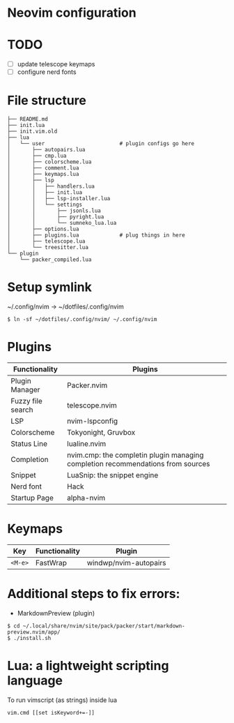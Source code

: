 # Neovim configuration

# TODO
- [ ] update telescope keymaps
- [ ] configure nerd fonts

# File structure
```
├── README.md
├── init.lua
├── init.vim.old
├── lua
│   └── user                        # plugin configs go here
│       ├── autopairs.lua
│       ├── cmp.lua
│       ├── colorscheme.lua
│       ├── comment.lua
│       ├── keymaps.lua
│       ├── lsp
│       │   ├── handlers.lua
│       │   ├── init.lua
│       │   ├── lsp-installer.lua
│       │   └── settings
│       │       ├── jsonls.lua
│       │       ├── pyright.lua
│       │       └── sumneko_lua.lua
│       ├── options.lua
│       ├── plugins.lua             # plug things in here
│       ├── telescope.lua
│       └── treesitter.lua
└── plugin
    └── packer_compiled.lua
```

# Setup symlink
~/.config/nvim -> ~/dotfiles/.config/nvim

```
$ ln -sf ~/dotfiles/.config/nvim/ ~/.config/nvim
```

# Plugins
| Functionality | Plugins |
| --- | --- |
| Plugin Manager | Packer.nvim |
| Fuzzy file search | telescope.nvim  | 
| LSP | nvim-lspconfig |
| Colorscheme | Tokyonight, Gruvbox |
| Status Line | lualine.nvim |
| Completion | nvim.cmp: the completin plugin managing completion recommendations from sources |
| Snippet | LuaSnip: the snippet engine |
| Nerd font | Hack |
| Startup Page | alpha-nvim | 

# Keymaps
| Key | Functionality | Plugin |
| --- | --- | --- | 
| `<M-e>` | FastWrap | windwp/nvim-autopairs |

# Additional steps to fix errors:
- MarkdownPreview (plugin) 
```
$ cd ~/.local/share/nvim/site/pack/packer/start/markdown-preview.nvim/app/
$ ./install.sh
```

# Lua: a lightweight scripting language
To run vimscript (as strings) inside lua
```
vim.cmd [[set isKeyword+=-]]
```


